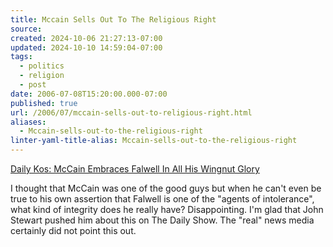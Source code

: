 ```yaml
---
title: Mccain Sells Out To The Religious Right
source: 
created: 2024-10-06 21:27:13-07:00
updated: 2024-10-10 14:59:04-07:00
tags:
  - politics
  - religion
  - post
date: 2006-07-08T15:20:00.000-07:00
published: true
url: /2006/07/mccain-sells-out-to-religious-right.html
aliases:
  - Mccain-sells-out-to-the-religious-right
linter-yaml-title-alias: Mccain-sells-out-to-the-religious-right
---
```



[Daily Kos: McCain Embraces Falwell In All His Wingnut Glory](https://www.dailykos.com/storyonly/2006/3/28/121748/577 "Daily Kos: McCain Embraces Falwell In All His Wingnut Glory")  
  
I thought that McCain was one of the good guys but when he can't even be true to his own assertion that Falwell is one of the "agents of intolerance", what kind of integrity does he really have? Disappointing. I'm glad that John Stewart pushed him about this on The Daily Show. The "real" news media certainly did not point this out.